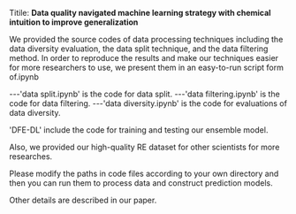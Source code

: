 Titile:
**Data quality navigated machine learning strategy with chemical intuition to improve generalization**

We provided the source codes of data processing techniques including the data diversity evaluation, the data split technique, and the data filtering method.
In order to reproduce the results and make our techniques easier for more researchers to use, we present them in an easy-to-run script form of.ipynb


  ---'data split.ipynb' is the code for data split.
  ---'data filtering.ipynb' is the code for data filtering.
  ---'data diversity.ipynb' is the code for evaluations of data diversity.

  
'DFE-DL' include the code for training and testing our ensemble model. 

Also, we provided our high-quality RE dataset for other scientists for more researches.

Please modify the paths in code files according to your own directory and then you can run them to process data and construct prediction models.

Other details are described in our paper.
